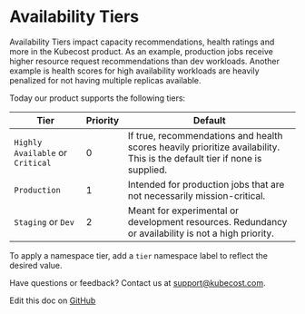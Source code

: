 Availability Tiers
==================

Availability Tiers impact capacity recommendations, health ratings and more in the Kubecost product. As an example, production jobs receive higher resource request recommendations than dev workloads. Another example is health scores for high availability workloads are heavily penalized for not having multiple replicas available.

Today our product supports the following tiers:


Tier | Priority | Default
--------- | ----------- | -------
`Highly Available` or `Critical` | 0 | If true, recommendations and health scores heavily prioritize availability. This is the default tier if none is supplied.
`Production` | 1 | Intended for production jobs that are not necessarily mission-critical.
`Staging` or `Dev` | 2 | Meant for experimental or development resources. Redundancy or availability is not a high priority.

To apply a namespace tier, add a `tier` namespace label to reflect the desired value.

Have questions or feedback? Contact us at <support@kubecost.com>.

Edit this doc on [GitHub](https://github.com/kubecost/docs/blob/main/availability-tiers.md)

<!--- {"article":"4407595926423","section":"4402815656599","permissiongroup":"1500001277122"} --->